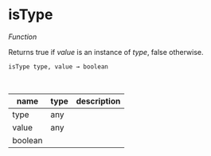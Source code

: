 # isType

_Function_

Returns true if _value_ is an instance of _type_, false otherwise.

<pre><code>isType type, value &rarr; boolean</code></pre>
<br>

| name | type | description |
|------|------|-------------|
|type|any||
|value|any||
|boolean|||


